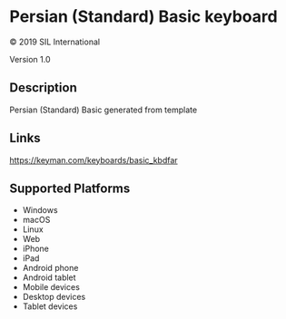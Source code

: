 Persian (Standard) Basic keyboard
==============

© 2019 SIL International

Version 1.0

Description
-----------

Persian (Standard) Basic generated from template

Links
-----
https://keyman.com/keyboards/basic_kbdfar

Supported Platforms
-------------------
 * Windows
 * macOS
 * Linux
 * Web
 * iPhone
 * iPad
 * Android phone
 * Android tablet
 * Mobile devices
 * Desktop devices
 * Tablet devices

